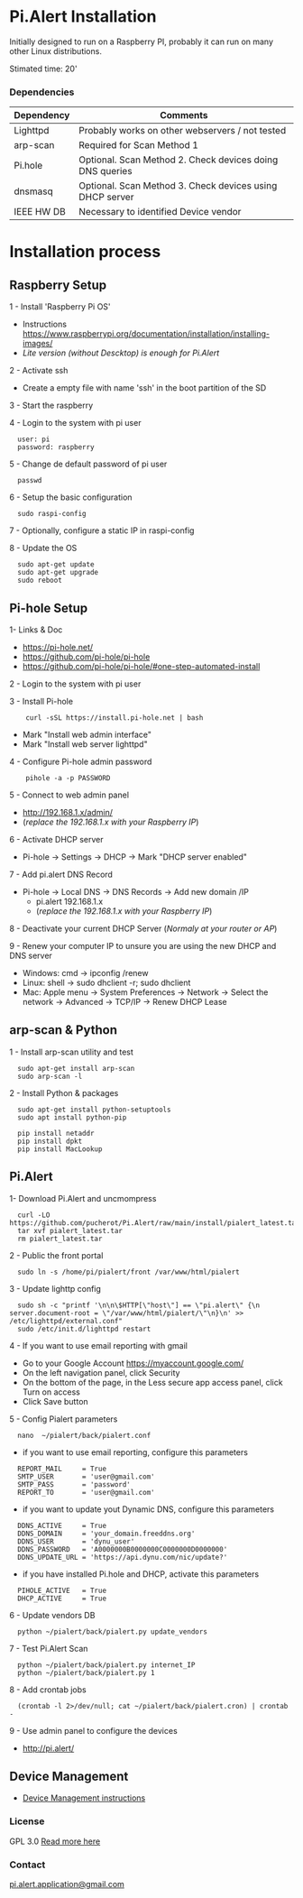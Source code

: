 # Pi.Alert Installation
<!--- --------------------------------------------------------------------- --->
Initially designed to run on a Raspberry PI, probably it can run on many other
Linux distributions.

Stimated time: 20'

### Dependencies
  | Dependency | Comments                                                 |
  | ---------- | -------------------------------------------------------- |
  | Lighttpd   | Probably works on other webservers / not tested          |
  | arp-scan   | Required for Scan Method 1                               |
  | Pi.hole    | Optional. Scan Method 2. Check devices doing DNS queries |
  | dnsmasq    | Optional. Scan Method 3. Check devices using DHCP server |
  | IEEE HW DB | Necessary to identified Device vendor                    |

# Installation process
<!--- --------------------------------------------------------------------- --->

## Raspberry Setup
<!--- --------------------------------------------------------------------- --->
1 - Install 'Raspberry Pi OS'
  - Instructions https://www.raspberrypi.org/documentation/installation/installing-images/
  - *Lite version (without Descktop) is enough for Pi.Alert*

2 - Activate ssh
  - Create a empty file with name 'ssh' in the boot partition of the SD

3 - Start the raspberry

4 - Login to the system with pi user
```
  user: pi
  password: raspberry
```

5 - Change de default password of pi user
```
  passwd
```

6 - Setup the basic configuration
```
  sudo raspi-config
```

7 - Optionally, configure a static IP in raspi-config

8 - Update the OS
```
  sudo apt-get update
  sudo apt-get upgrade
  sudo reboot
```

## Pi-hole Setup
<!--- --------------------------------------------------------------------- --->
1- Links & Doc
  - https://pi-hole.net/
  - https://github.com/pi-hole/pi-hole
  - https://github.com/pi-hole/pi-hole/#one-step-automated-install

2 - Login to the system with pi user

3 - Install Pi-hole
```
    curl -sSL https://install.pi-hole.net | bash
```
  - Mark "Install web admin interface"
  - Mark "Install web server lighttpd"

4 - Configure Pi-hole admin password
```
    pihole -a -p PASSWORD
```

5 - Connect to web admin panel
  - http://192.168.1.x/admin/
  - (*replace the 192.168.1.x with your Raspberry IP*)

6 - Activate DHCP server
  - Pi-hole -> Settings -> DHCP -> Mark "DHCP server enabled"

7 - Add pi.alert DNS Record
  - Pi-hole -> Local DNS -> DNS Records -> Add new domain /IP
    - pi.alert    192.168.1.x
    - (*replace the 192.168.1.x with your Raspberry IP*)

8 - Deactivate your current DHCP Server (*Normaly at your router or AP*)

9 - Renew your computer IP to unsure you are using the new DHCP and DNS server
  - Windows: cmd -> ipconfig /renew
  - Linux: shell -> sudo dhclient -r; sudo dhclient
  - Mac: Apple menu -> System Preferences -> Network -> Select the network -> Advanced -> TCP/IP -> Renew DHCP Lease

## arp-scan & Python
<!--- --------------------------------------------------------------------- --->
1 - Install arp-scan utility and test
```
  sudo apt-get install arp-scan
  sudo arp-scan -l
```

2 - Install Python & packages
```
  sudo apt-get install python-setuptools
  sudo apt install python-pip

  pip install netaddr
  pip install dpkt
  pip install MacLookup
```


## Pi.Alert
<!--- --------------------------------------------------------------------- --->
1- Download Pi.Alert and uncmompress
```
  curl -LO https://github.com/pucherot/Pi.Alert/raw/main/install/pialert_latest.tar
  tar xvf pialert_latest.tar
  rm pialert_latest.tar
```

2 - Public the front portal
```
  sudo ln -s /home/pi/pialert/front /var/www/html/pialert
```

3 - Update lighttp config
```
  sudo sh -c "printf '\n\n\$HTTP[\"host\"] == \"pi.alert\" {\n  server.document-root = \"/var/www/html/pialert/\"\n}\n' >> /etc/lighttpd/external.conf"
  sudo /etc/init.d/lighttpd restart
```

4 - If you want to use email reporting with gmail
  - Go to your Google Account https://myaccount.google.com/
  - On the left navigation panel, click Security
  - On the bottom of the page, in the Less secure app access panel, click Turn on access
  - Click Save button

5 - Config Pialert parameters
```
  nano  ~/pialert/back/pialert.conf
```
  - if you want to use email reporting, configure this parameters
```
  REPORT_MAIL     = True
  SMTP_USER       = 'user@gmail.com'
  SMTP_PASS       = 'password'
  REPORT_TO       = 'user@gmail.com'
```

  - if you want to update yout Dynamic DNS, configure this parameters
```
  DDNS_ACTIVE     = True
  DDNS_DOMAIN     = 'your_domain.freeddns.org'
  DDNS_USER       = 'dynu_user'
  DDNS_PASSWORD   = 'A0000000B0000000C0000000D0000000'
  DDNS_UPDATE_URL = 'https://api.dynu.com/nic/update?'
```

  - if you have installed Pi.hole and DHCP, activate this parameters
```
  PIHOLE_ACTIVE   = True
  DHCP_ACTIVE     = True
```

6 - Update vendors DB
```
  python ~/pialert/back/pialert.py update_vendors
```

7 - Test Pi.Alert Scan
```
  python ~/pialert/back/pialert.py internet_IP
  python ~/pialert/back/pialert.py 1
```

8 - Add crontab jobs
```
  (crontab -l 2>/dev/null; cat ~/pialert/back/pialert.cron) | crontab -
```

9 - Use admin panel to configure the devices
  - http://pi.alert/


## Device Management
<!--- --------------------------------------------------------------------- --->

  - [Device Management instructions](docs/DEVICE_MANAGEMENT.md)


### License
  GPL 3.0
  [Read more here](LICENSE.txt)

### Contact
  pi.alert.application@gmail.com
